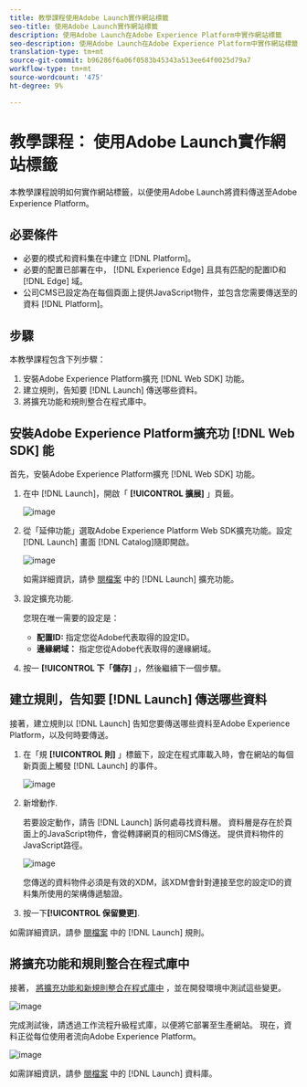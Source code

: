 ```yaml
---
title: 教學課程使用Adobe Launch實作網站標籤
seo-title: 使用Adobe Launch實作網站標籤
description: 使用Adobe Launch在Adobe Experience Platform中實作網站標籤
seo-description: 使用Adobe Launch在Adobe Experience Platform中實作網站標籤
translation-type: tm+mt
source-git-commit: b96286f6a06f0583b45343a513ee64f0025d79a7
workflow-type: tm+mt
source-wordcount: '475'
ht-degree: 9%

---
```



# 教學課程： 使用Adobe Launch實作網站標籤

本教學課程說明如何實作網站標籤，以便使用Adobe Launch將資料傳送至Adobe Experience Platform。

## 必要條件

* 必要的模式和資料集在中建立 [!DNL Platform]。
* 必要的配置已部署在中， [!DNL Experience Edge] 且具有匹配的配置ID和 [!DNL Edge] 域。
* 公司CMS已設定為在每個頁面上提供JavaScript物件，並包含您需要傳送至的資料 [!DNL Platform]。

## 步驟

本教學課程包含下列步驟：

1. 安裝Adobe Experience Platform擴充 [!DNL Web SDK] 功能。
1. 建立規則，告知要 [!DNL Launch] 傳送哪些資料。
1. 將擴充功能和規則整合在程式庫中。

## 安裝Adobe Experience Platform擴充功 [!DNL Web SDK] 能

首先，安裝Adobe Experience Platform擴充 [!DNL Web SDK] 功能。

1. 在中 [!DNL Launch]，開啟「 **[!UICONTROL 擴展]** 」頁籤。

   ![image](assets/launch-overview.png)

1. 從「延伸功能」選取Adobe Experience Platform Web SDK擴充功能。設定 [!DNL Launch] 畫面 [!DNL Catalog]隨即開啟。

   ![image](assets/launch-extension-install.png)

   如需詳細資訊，請參 [閱檔案](https://docs.adobe.com/content/help/en/launch/using/reference/manage-resources/extensions/overview.html) 中的 [!DNL Launch] 擴充功能。

1. 設定擴充功能.

   您現在唯一需要的設定是：

   * **配置ID:** 指定您從Adobe代表取得的設定ID。
   * **邊緣網域：** 指定您從Adobe代表取得的邊緣網域。

1. 按一 **[!UICONTROL 下「儲存]** 」，然後繼續下一個步驟。

## 建立規則，告知要 [!DNL Launch] 傳送哪些資料

接著，建立規則以 [!DNL Launch] 告知您要傳送哪些資料至Adobe Experience Platform，以及何時要傳送。

1. 在「規 **[!UICONTROL 則]** 」標籤下，設定在程式庫載入時，會在網站的每個新頁面上觸發 [!DNL Launch] 的事件。

   ![image](assets/launch-make-a-rule.png)

1. 新增動作.

   若要設定動作，請告 [!DNL Launch] 訴何處尋找資料層。 資料層是存在於頁面上的JavaScript物件，會從轉譯網頁的相同CMS傳送。 提供資料物件的JavaScript路徑。

   ![image](assets/launch-add-aep-action.png)

   您傳送的資料物件必須是有效的XDM，該XDM會針對連接至您的設定ID的資料集所使用的架構傳遞驗證。

1. 按一下&#x200B;**[!UICONTROL 保留變更]**.

如需詳細資訊，請參 [閱檔案](https://docs.adobe.com/content/help/zh-Hant/launch/using/reference/manage-resources/rules.html) 中的 [!DNL Launch] 規則。

## 將擴充功能和規則整合在程式庫中

接著， [將擴充功能和新規則整合在程式庫中](https://docs.adobe.com/content/help/zh-Hant/launch/using/reference/publish/overview.html) ，並在開發環境中測試這些變更。

![image](assets/launch-add-changes-to-library.png)

完成測試後，請透過工作流程升級程式庫，以便將它部署至生產網站。 現在，資料正從每位使用者流向Adobe Experience Platform。

![image](assets/launch-promote-library.png)

如需詳細資訊，請參 [閱檔案](https://docs.adobe.com/content/help/zh-Hant/launch/using/reference/publish/libraries.html) 中的 [!DNL Launch] 資料庫。